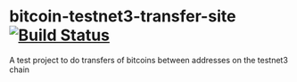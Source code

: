 # bitcoin-testnet3-transfer-site [![Build Status](https://travis-ci.org/Harris-Miller/bitcoin-testnet3-transfer-site.svg?branch=develop)](https://travis-ci.org/Harris-Miller/bitcoin-testnet3-transfer-site)

A test project to do transfers of bitcoins between addresses on the testnet3 chain